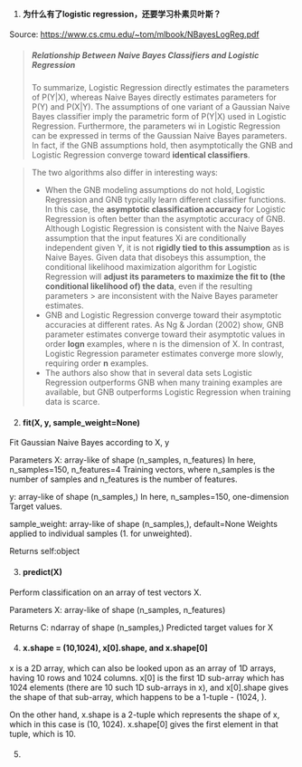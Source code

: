 1. #### 为什么有了logistic regression，还要学习朴素贝叶斯？ 

Source: https://www.cs.cmu.edu/~tom/mlbook/NBayesLogReg.pdf
> ##### Relationship Between Naive Bayes Classifiers and Logistic Regression
> To summarize, Logistic Regression directly estimates the parameters of P(Y|X), whereas Naive Bayes directly estimates parameters for P(Y) and P(X|Y). 
> The assumptions of one variant of a Gaussian Naive Bayes classifier imply the parametric form of P(Y|X) used in Logistic Regression. Furthermore, the parameters wi in Logistic Regression can be expressed in terms of the Gaussian Naive Bayes parameters. 
> In fact, if the GNB assumptions hold, then asymptotically the GNB and Logistic Regression converge toward **identical classifiers**.

> The two algorithms also differ in interesting ways:
> - When the GNB modeling assumptions do not hold, Logistic Regression and GNB typically learn different classifier functions. In this case, the **asymptotic classification accuracy** for Logistic Regression is often better than the asymptotic accuracy of GNB. Although Logistic Regression is consistent with the Naive
Bayes assumption that the input features Xi are conditionally independent given Y, it is not **rigidly tied to this assumption** as is Naive Bayes. Given
data that disobeys this assumption, the conditional likelihood maximization algorithm for Logistic Regression will **adjust its parameters to maximize the
fit to (the conditional likelihood of) the data**, even if the resulting parameters > are inconsistent with the Naive Bayes parameter estimates.
> - GNB and Logistic Regression converge toward their asymptotic accuracies at different rates. As Ng & Jordan (2002) show, GNB parameter estimates converge toward their asymptotic values in order **logn** examples, where n is the dimension of X. In contrast, Logistic Regression parameter estimates converge more slowly, requiring order **n** examples. 
> - The authors also show that in several data sets Logistic Regression outperforms GNB when many training examples are available, but GNB outperforms Logistic Regression when training data is scarce.

2. #### fit(X, y, sample_weight=None)
Fit Gaussian Naive Bayes according to X, y

Parameters
X: array-like of shape (n_samples, n_features) In here, n_samples=150, n_features=4
Training vectors, where n_samples is the number of samples and n_features is the number of features.

y: array-like of shape (n_samples,) In here, n_samples=150, one-dimension
Target values.

sample_weight: array-like of shape (n_samples,), default=None
Weights applied to individual samples (1. for unweighted).

Returns
self:object

3. #### predict(X)
Perform classification on an array of test vectors X.

Parameters
X: array-like of shape (n_samples, n_features)

Returns
C: ndarray of shape (n_samples,)
Predicted target values for X

4. #### x.shape = (10,1024), x[0].shape, and x.shape[0]

x is a 2D array, which can also be looked upon as an array of 1D arrays, having 10 rows and 1024 columns. x[0] is the first 1D sub-array which has 1024 elements (there are 10 such 1D sub-arrays in x), and x[0].shape gives the shape of that sub-array, which happens to be a 1-tuple - (1024, ).

On the other hand, x.shape is a 2-tuple which represents the shape of x, which in this case is (10, 1024). x.shape[0] gives the first element in that tuple, which is 10.

5. #### 
